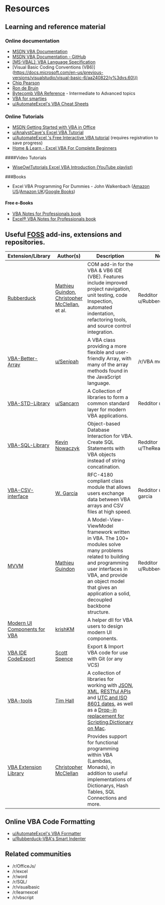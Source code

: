 # Resources

## Learning and reference material
### Online documentation
 * [MSDN VBA Documentation](https://msdn.microsoft.com/en-us/vba/office-vba-reference)
 * [MSDN VBA Documentation - GitHub](https://github.com/MicrosoftDocs/VBA-Docs)
 * [[MS-VBAL]: VBA Language Specification](https://docs.microsoft.com/en-gb/openspecs/microsoft_general_purpose_programming_languages/ms-vbal/d5418146-0bd2-45eb-9c7a-fd9502722c74)
 * [Visual Basic Coding Conventions (VB6)](https://docs.microsoft.com/en-us/previous-versions/visualstudio/visual-basic-6/aa240822(v%3dvs.60\))
 * [Chip Pearson](http://www.cpearson.com/Excel/topic.aspx)
 * [Ron de Bruin](https://www.rondebruin.nl/index.htm)
 * [Bytecomb VBA Reference](https://bytecomb.com/vba-reference/) - Intermediate to Advanced topics
 * [VBA for smarties](http://www.snb-vba.eu/inhoud_en.html)
 * [u/AutomateExcel's VBA Cheat Sheets](https://www.automateexcel.com/vba/cheatsheets/)

### Online Tutorials
 * [MSDN Getting Started with VBA in Office](https://docs.microsoft.com/en-us/office/vba/library-reference/concepts/getting-started-with-vba-in-office)
 * [u/AnalystCave's Excel VBA Tutorial](https://analystcave.com/excel-vba-tutorial/)
 * [u/AutomateExcel 's Free Interactive VBA tutorial](https://www.automateexcel.com/learn-vba-tutorial/) (requires registration to save progress)
 * [Home &amp; Learn - Excel VBA For Complete Beginners](http://www.homeandlearn.org/)

####Video Tutorials
* [WiseOwlTutorials Excel VBA Introduction (YouTube playlist)](https://www.youtube.com/playlist?list=PLNIs-AWhQzckr8Dgmgb3akx_gFMnpxTN5)

###Books
 * Excel VBA Programming For Dummies - John Walkenbach ([Amazon US](https://www.amazon.com/Excel-Programming-Dummies-John-Walkenbach/dp/1119077397/)/[Amazon UK](https://www.amazon.co.uk/Excel-VBA-Programming-Dummies-4th/dp/1119077397/)/[Google Books](https://books.google.co.uk/books/about/Excel_VBA_Programming_For_Dummies.html?id=1dwqBwAAQBAJ))

#### Free e-Books
 * [VBA Notes for Professionals book](https://goalkicker.com/VBABook/)
 * [Excel® VBA Notes for Professionals book](https://goalkicker.com/ExcelVBABook/) 


## Useful [FOSS](https://en.wikipedia.org/wiki/Free_and_open-source_software) add-ins, extensions and repositories.
| Extension/Library                                                                       | Author(s)                                                                                                            | Description                                                                                                                                                                                                                                                                                                                                                                      | Notes                          |
|-----------------------------------------------------------------------------------------|----------------------------------------------------------------------------------------------------------------------|----------------------------------------------------------------------------------------------------------------------------------------------------------------------------------------------------------------------------------------------------------------------------------------------------------------------------------------------------------------------------------|--------------------------------|
| [Rubberduck](http://rubberduckvba.com/)                                                 | [Mathieu Guindon](https://github.com/retailcoder), [Christopher McClellan](https://github.com/rubberduck203), et al. | COM add-in for the VBA & VB6 IDE (VBE). Features include improved project navigation, unit testing, code Inspection, automated indentation, refactoring tools, and source control integration.                                                                                                                                                                                   | Redditor u/Rubberduck-VBA   |
| [VBA-Better-Array](https://github.com/Senipah/VBA-Better-Array)                         | [u/Senipah](https://github.com/Senipah)                                                                              | A VBA class providing a more flexible and user-friendly Array, with many of the array methods found in the JavaScript language.                                                                                                                                                                                                                                                  | /r/VBA mod                     |
| [VBA-STD-Library](https://github.com/sancarn/VBA-STD-Library)                          | [u/Sancarn](https://github.com/sancarn)                                                            | A Collection of libraries to form a common standard layer for modern VBA applications.| Redditor u/Sancarn                               | 
| [VBA-SQL-Library](https://github.com/Beakerboy/VBA-SQL-Library)                         | [Kevin Nowaczyk](https://github.com/Beakerboy)                                                                       | Object-based Database Interaction for VBA. Create SQL Statements with VBA objects instead of string concatination. | Redditor u/TheRealBeakerboy |
| [VBA-CSV-interface](https://github.com/ws-garcia/VBA-CSV-interface)                  | [W. García](https://github.com/ws-garcia)                                                                         | RFC-4180 compliant class module that allows users exchange data between VBA arrays and CSV files at high speed. | Redditor u/ws-garcia |
| [MVVM](https://github.com/rubberduck-vba/MVVM)                  | [Mathieu Guindon](https://github.com/retailcoder) | A Model-View-ViewModel framework written in VBA. The 100+ modules solve many problems related to building and programming user interfaces in VBA, and provide an object model that gives an application a solid, decoupled backbone structure. | Redditor u/Rubberduck-VBA |
| [Modern UI Components for VBA](https://github.com/krishKM/Modern-UI-Components-for-VBA) | [krishKM](https://github.com/krishKM)                                                                                | A helper dll for VBA users to design modern UI components.                                                                                                                                                                                                                                                                                                                       |                                |
| [VBA IDE CodeExport](https://github.com/spences10/VBA-IDE-Code-Export)                  | [Scott Spence](https://github.com/spences10)                                                                         | Export & Import VBA code for use with Git (or any VCS)                                                                                                                                                                                                                                                                                                                           |                                |
| [VBA-tools](https://github.com/VBA-tools)                                               | [Tim Hall](https://github.com/timhall)                                                                               | A collection of libraries for working with [JSON](https://github.com/VBA-tools/VBA-JSON), [XML](https://github.com/VBA-tools/VBA-XML), [RESTful APIs](https://github.com/VBA-tools/VBA-Web) and [UTC and ISO 8601 dates](https://github.com/VBA-tools/VBA-UTC), as well as a [Drop-in replacement for Scripting.Dictionary on Mac](https://github.com/VBA-tools/VBA-Dictionary). |                                |
| [VBA Extension Library](https://github.com/rubberduck203/VBEX)                          | [Christopher McClellan](https://github.com/rubberduck203)                                                            | Provides support for functional programming within VBA (Lambdas, Monads), in addition to useful implementations of Dictionarys, Hash Tables, SQL Connections and more.                                                                                                                                                                                                           |                                |

## Online VBA Code Formatting
* [u/AutomateExcel's VBA Formatter](https://www.automateexcel.com/vba-code-indenter/)
* [u/Rubberduck-VBA's Smart Indenter](http://rubberduckvba.com/indentation)


## Related communities
* /r/OfficeJs/
* /r/excel
* /r/word
* /r/SQL/
* /r/visualbasic
* /r/learnexcel
* /r/vbscript